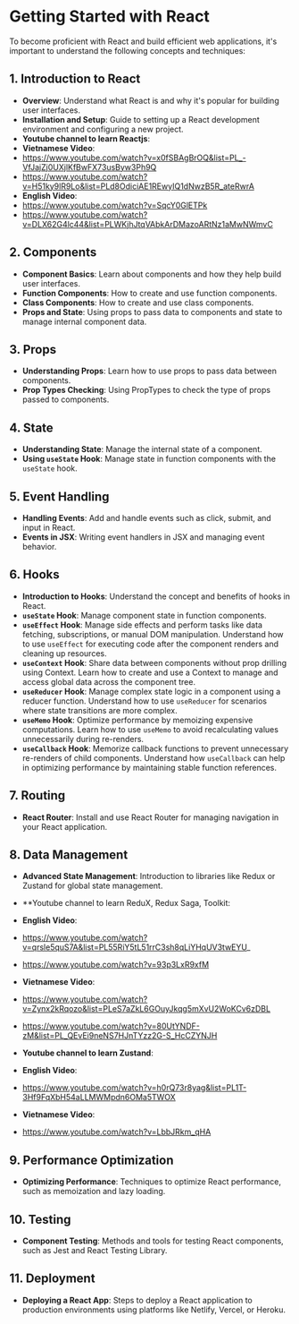 # Getting Started with React

To become proficient with React and build efficient web applications, it's important to understand the following concepts and techniques:

## 1. Introduction to React
- **Overview**: Understand what React is and why it's popular for building user interfaces.
- **Installation and Setup**: Guide to setting up a React development environment and configuring a new project.
- **Youtube channel to learn Reactjs**:
- **Vietnamese Video**:
- https://www.youtube.com/watch?v=x0fSBAgBrOQ&list=PL_-VfJajZj0UXjlKfBwFX73usByw3Ph9Q
- https://www.youtube.com/watch?v=H51ky9lR9Lo&list=PLd8OdiciAE1REwyIQ1dNwzB5R_ateRwrA
- **English Video**:
- https://www.youtube.com/watch?v=SqcY0GlETPk
- https://www.youtube.com/watch?v=DLX62G4lc44&list=PLWKjhJtqVAbkArDMazoARtNz1aMwNWmvC

## 2. Components
- **Component Basics**: Learn about components and how they help build user interfaces.
- **Function Components**: How to create and use function components.
- **Class Components**: How to create and use class components.
- **Props and State**: Using props to pass data to components and state to manage internal component data.

## 3. Props
- **Understanding Props**: Learn how to use props to pass data between components.
- **Prop Types Checking**: Using PropTypes to check the type of props passed to components.

## 4. State
- **Understanding State**: Manage the internal state of a component.
- **Using `useState` Hook**: Manage state in function components with the `useState` hook.

## 5. Event Handling
- **Handling Events**: Add and handle events such as click, submit, and input in React.
- **Events in JSX**: Writing event handlers in JSX and managing event behavior.

## 6. Hooks
- **Introduction to Hooks**: Understand the concept and benefits of hooks in React.
- **`useState` Hook**: Manage component state in function components.
- **`useEffect` Hook**: Manage side effects and perform tasks like data fetching, subscriptions, or manual DOM manipulation. Understand how to use `useEffect` for executing code after the component renders and cleaning up resources.
- **`useContext` Hook**: Share data between components without prop drilling using Context. Learn how to create and use a Context to manage and access global data across the component tree.
- **`useReducer` Hook**: Manage complex state logic in a component using a reducer function. Understand how to use `useReducer` for scenarios where state transitions are more complex.
- **`useMemo` Hook**: Optimize performance by memoizing expensive computations. Learn how to use `useMemo` to avoid recalculating values unnecessarily during re-renders.
- **`useCallback` Hook**: Memorize callback functions to prevent unnecessary re-renders of child components. Understand how `useCallback` can help in optimizing performance by maintaining stable function references.

## 7. Routing
- **React Router**: Install and use React Router for managing navigation in your React application.

## 8. Data Management
- **Advanced State Management**: Introduction to libraries like Redux or Zustand for global state management.
- **Youtube channel to learn ReduX, Redux Saga, Toolkit:
- **English Video**:
- https://www.youtube.com/watch?v=qrsle5quS7A&list=PL55RiY5tL51rrC3sh8qLiYHqUV3twEYU_
- https://www.youtube.com/watch?v=93p3LxR9xfM
- **Vietnamese Video**:
- https://www.youtube.com/watch?v=Zynx2kRqozo&list=PLeS7aZkL6GOuyJkqg5mXvU2WoKCv6zDBL
- https://www.youtube.com/watch?v=80UtYNDF-zM&list=PL_QEvEi9neNS7HJnTYzz2G-S_HcCZYNJH
  
- **Youtube channel to learn Zustand**:
- **English Video**:
- https://www.youtube.com/watch?v=h0rQ73r8yag&list=PL1T-3Hf9FqXbH54aLLMWMpdn6OMa5TWOX
- **Vietnamese Video**:
- https://www.youtube.com/watch?v=LbbJRkm_qHA

## 9. Performance Optimization
- **Optimizing Performance**: Techniques to optimize React performance, such as memoization and lazy loading.

## 10. Testing
- **Component Testing**: Methods and tools for testing React components, such as Jest and React Testing Library.

## 11. Deployment
- **Deploying a React App**: Steps to deploy a React application to production environments using platforms like Netlify, Vercel, or Heroku.
